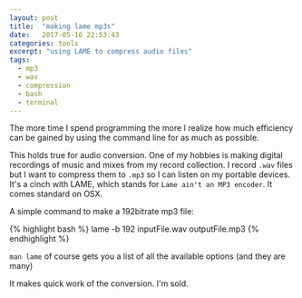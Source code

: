 ```yaml
---
layout: post
title:  "making lame mp3s"
date:   2017-05-16 22:53:43
categories: tools
excerpt: "using LAME to compress audio files"
tags:
  - mp3
  - wav
  - compression
  - bash
  - terminal
---
```


The more time I spend programming the more I realize how much efficiency can be gained by using the command line for as much as possible.

This holds true for audio conversion.  One of my hobbies is making digital recordings of music and mixes from my record collection.  I record `.wav` files but I want to compress them to `.mp3` so I can listen on my portable devices.  It's a cinch with LAME, which stands for `Lame ain't an MP3 encoder`.  It comes standard on OSX.

A simple command to make a 192bitrate mp3 file:

{% highlight bash %}
lame -b 192 inputFile.wav outputFile.mp3
{% endhighlight %}


`man lame` of course gets you a list of all the available options (and they are many)

It makes quick work of the conversion.  I'm sold.
